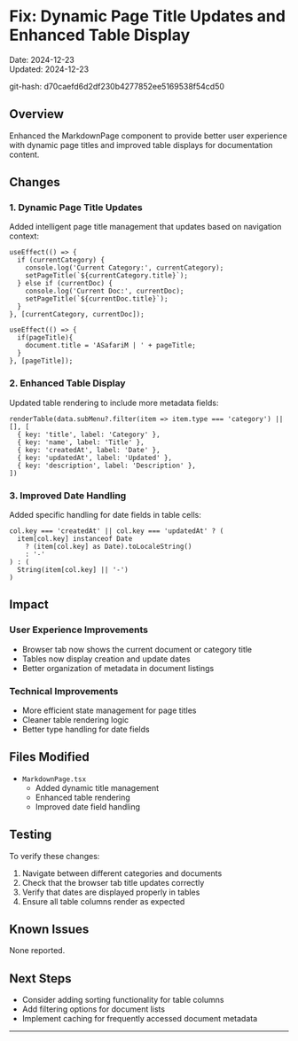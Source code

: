 # Fix: Dynamic Page Title Updates and Enhanced Table Display

Date: 2024-12-23  
Updated: 2024-12-23

git-hash: d70caefd6d2df230b4277852ee5169538f54cd50

## Overview
Enhanced the MarkdownPage component to provide better user experience with dynamic page titles and improved table displays for documentation content.

## Changes

### 1. Dynamic Page Title Updates
Added intelligent page title management that updates based on navigation context:

```tsx
useEffect(() => {
  if (currentCategory) {
    console.log('Current Category:', currentCategory);
    setPageTitle(`${currentCategory.title}`);
  } else if (currentDoc) {
    console.log('Current Doc:', currentDoc);
    setPageTitle(`${currentDoc.title}`);
  }
}, [currentCategory, currentDoc]);

useEffect(() => {
  if(pageTitle){
    document.title = 'ASafariM | ' + pageTitle;
  }
}, [pageTitle]);
```

### 2. Enhanced Table Display
Updated table rendering to include more metadata fields:

```tsx
renderTable(data.subMenu?.filter(item => item.type === 'category') || [], [
  { key: 'title', label: 'Category' },
  { key: 'name', label: 'Title' },
  { key: 'createdAt', label: 'Date' },
  { key: 'updatedAt', label: 'Updated' },
  { key: 'description', label: 'Description' },
])
```

### 3. Improved Date Handling
Added specific handling for date fields in table cells:

```tsx
col.key === 'createdAt' || col.key === 'updatedAt' ? (
  item[col.key] instanceof Date
    ? (item[col.key] as Date).toLocaleString()
    : '-'
) : (
  String(item[col.key] || '-')
)
```

## Impact

### User Experience Improvements
- Browser tab now shows the current document or category title
- Tables now display creation and update dates
- Better organization of metadata in document listings

### Technical Improvements
- More efficient state management for page titles
- Cleaner table rendering logic
- Better type handling for date fields

## Files Modified
- `MarkdownPage.tsx`
  - Added dynamic title management
  - Enhanced table rendering
  - Improved date field handling

## Testing
To verify these changes:
1. Navigate between different categories and documents
2. Check that the browser tab title updates correctly
3. Verify that dates are displayed properly in tables
4. Ensure all table columns render as expected

## Known Issues
None reported.

## Next Steps
- Consider adding sorting functionality for table columns
- Add filtering options for document lists
- Implement caching for frequently accessed document metadata

---
